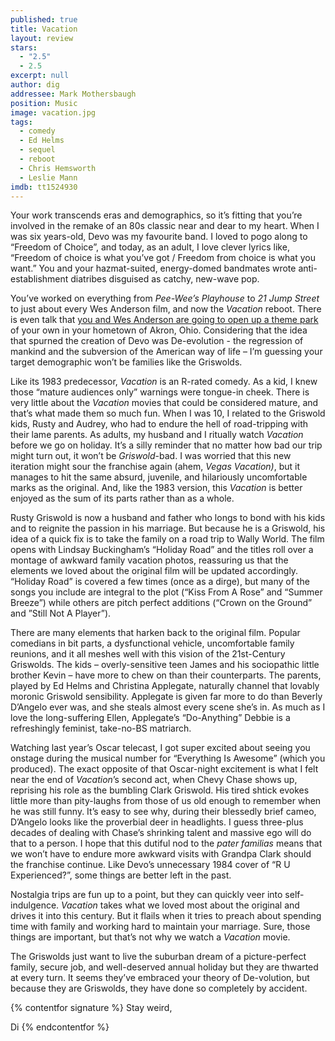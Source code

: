 ```yaml
---
published: true
title: Vacation
layout: review
stars: 
  - "2.5"
  - 2.5
excerpt: null
author: dig
addressee: Mark Mothersbaugh
position: Music
image: vacation.jpg
tags: 
  - comedy
  - Ed Helms
  - sequel
  - reboot
  - Chris Hemsworth
  - Leslie Mann
imdb: tt1524930
---
```



Your work transcends eras and demographics, so it’s fitting that you’re involved in the remake of an 80s classic near and dear to my heart. When I was six years-old, Devo was my favourite band. I loved to pogo along to “Freedom of Choice”, and today, as an adult, I love clever lyrics like, “Freedom of choice is what you’ve got / Freedom from choice is what you want.” You and your hazmat-suited, energy-domed bandmates wrote anti-establishment diatribes disguised as catchy, new-wave pop. 

You’ve worked on everything from _Pee-Wee’s Playhouse_ to _21 Jump Street_ to just about every Wes Anderson film, and now the _Vacation_ reboot. There is even talk that [you and Wes Anderson are going to open up a theme park](http://time.com/3556593/wes-anderson-mark-mothersbaugh-theme-park/) of your own in your hometown of Akron, Ohio. Considering that the idea that spurned the creation of Devo was De-evolution - the regression of mankind and the subversion of the American way of life – I’m guessing your target demographic won’t be families like the Griswolds. 

Like its 1983 predecessor, _Vacation_ is an R-rated comedy. As a kid, I knew those “mature audiences only” warnings were tongue-in cheek. There is very little about the _Vacation_ movies that could be considered mature, and that’s what made them so much fun. When I was 10, I related to the Griswold kids, Rusty and Audrey, who had to endure the hell of road-tripping with their lame parents. As adults, my husband and I ritually watch _Vacation_ before we go on holiday. It’s a silly reminder that no matter how bad our trip might turn out, it won’t be _Griswold_-bad. I was worried that this new iteration might sour the franchise again (ahem, _Vegas Vacation)_, but it manages to hit the same absurd, juvenile, and hilariously uncomfortable marks as the original. And, like the 1983 version, this _Vacation_ is better enjoyed as the sum of its parts rather than as a whole. 

Rusty Griswold is now a husband and father who longs to bond with his kids and to reignite the passion in his marriage. But because he is a Griswold, his idea of a quick fix is to take the family on a road trip to Wally World. The film opens with Lindsay Buckingham’s “Holiday Road” and the titles roll over a montage of awkward family vacation photos, reassuring us that the elements we loved about the original film will be updated accordingly. “Holiday Road” is covered a few times (once as a dirge), but many of the songs you include are integral to the plot (“Kiss From A Rose” and “Summer Breeze”) while others are pitch perfect additions (“Crown on the Ground” and ”Still Not A Player”).

There are many elements that harken back to the original film. Popular comedians in bit parts, a dysfunctional vehicle, uncomfortable family reunions, and it all meshes well with this vision of the 21st-Century Griswolds. The kids – overly-sensitive teen James and his sociopathic little brother Kevin – have more to chew on than their counterparts. The parents, played by Ed Helms and Christina Applegate, naturally channel that lovably moronic Griswold sensibility. Applegate is given far more to do than Beverly D’Angelo ever was, and she steals almost every scene she’s in. As much as I love the long-suffering Ellen, Applegate’s “Do-Anything” Debbie is a refreshingly feminist, take-no-BS matriarch. 

Watching last year’s Oscar telecast, I got super excited about seeing you onstage during the musical number for “Everything Is Awesome” (which you produced). The exact opposite of that Oscar-night excitement is what I felt near the end of _Vacation_’s second act, when Chevy Chase shows up, reprising his role as the bumbling Clark Griswold. His tired shtick evokes little more than pity-laughs from those of us old enough to remember when he was still funny. It’s easy to see why, during their blessedly brief cameo, D’Angelo looks like the proverbial deer in headlights. I guess three-plus decades of dealing with Chase’s shrinking talent and massive ego will do that to a person. I hope that this dutiful nod to the _pater familias_ means that we won’t have to endure more awkward visits with Grandpa Clark should the franchise continue. Like Devo’s unnecessary 1984 cover of “R U Experienced?”, some things are better left in the past.

Nostalgia trips are fun up to a point, but they can quickly veer into self-indulgence. _Vacation_ takes what we loved most about the original and drives it into this century. But it flails when it tries to preach about spending time with family and working hard to maintain your marriage. Sure, those things are important, but that’s not why we watch a _Vacation_ movie. 

The Griswolds just want to live the suburban dream of a picture-perfect family, secure job, and well-deserved annual holiday but they are thwarted at every turn. It seems they’ve embraced your theory of De-volution, but because they are Griswolds, they have done so completely by accident.

{% contentfor signature %}
Stay weird,

Di
{% endcontentfor %}
